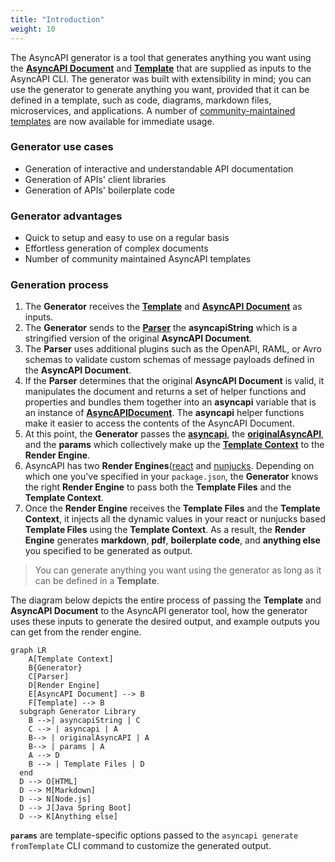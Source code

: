 ```yaml
---
title: "Introduction"
weight: 10
---
```


The AsyncAPI generator is a tool that generates anything you want using the **[AsyncAPI Document](asyncapi-file.md)** and **[Template](template.md)** that are supplied as inputs to the AsyncAPI CLI. The generator was built with extensibility in mind; you can use the generator to generate anything you want, provided that it can be defined in a template, such as code, diagrams, markdown files, microservices, and applications. A number of [community-maintained templates](https://github.com/search?q=topic%3Aasyncapi+topic%3Agenerator+topic%3Atemplate) are now available for immediate usage.

### Generator use cases 
- Generation of interactive and understandable API documentation
- Generation of APIs' client libraries
- Generation of APIs' boilerplate code

### Generator advantages
- Quick to setup and easy to use on a regular basis
- Effortless generation of complex documents
- Number of community maintained AsyncAPI templates

### Generation process
1. The **Generator** receives the **[Template](template.md)** and **[AsyncAPI Document](asyncapi-file.md)** as inputs. 
2. The **Generator** sends to the **[Parser](parser.md)** the **asyncapiString** which is a stringified version of the original **AsyncAPI Document**.
3. The **Parser** uses additional plugins such as the OpenAPI, RAML, or Avro schemas to validate custom schemas of message payloads defined in the **AsyncAPI Document**.
4. If the **Parser** determines that the original **AsyncAPI Document** is valid, it manipulates the document and returns a set of helper functions and properties and bundles them together into an **asyncapi** variable that is an instance of [**AsyncAPIDocument**](https://github.com/asyncapi/parser-js/blob/master/API.md#module_@asyncapi/parser+AsyncAPIDocument). The **asyncapi** helper functions make it easier to access the contents of the AsyncAPI Document.
5. At this point, the **Generator** passes the **[asyncapi](asyncapi-file.md#method-2-asyncapi-and-template)**, the **[originalAsyncAPI](asyncapi-file.md#method-1-originalasyncapi-and-template)**, and the **params** which collectively make up the **[Template Context](asyncapi-context.md)** to the **Render Engine**. 
6. AsyncAPI has two **Render Engines**([react](react-render-engine.md) and [nunjucks](nunjucks-render-engine.md). Depending on which one you've specified in your `package.json`, the **Generator** knows the right **Render Engine** to pass both the **Template Files** and the **Template Context**.
7. Once the **Render Engine** receives the **Template Files** and the **Template Context**, it injects all the dynamic values in your react or nunjucks based **Template Files** using the **Template Context**. As a result, the **Render Engine** generates **markdown**, **pdf**, **boilerplate code**, and **anything else** you specified to be generated as output.

> You can generate anything you want using the generator as long as it can be defined in a **Template**.

The diagram below depicts the entire process of passing the **Template** and **AsyncAPI Document** to the AsyncAPI generator tool, how the generator uses these inputs to generate the desired output, and example outputs you can get from the render engine.

``` mermaid
graph LR
    A[Template Context]
    B{Generator}
    C[Parser]
    D[Render Engine]
    E[AsyncAPI Document] --> B
    F[Template] --> B
  subgraph Generator Library
    B -->| asyncapiString | C
    C --> | asyncapi | A
    B--> | originalAsyncAPI | A
    B--> | params | A
    A --> D
    B --> | Template Files | D
  end
  D --> O[HTML]
  D --> M[Markdown]
  D --> N[Node.js]
  D --> J[Java Spring Boot]
  D --> K[Anything else]
  ```
**`params`** are template-specific options passed to the `asyncapi generate fromTemplate` CLI command to customize the generated output.